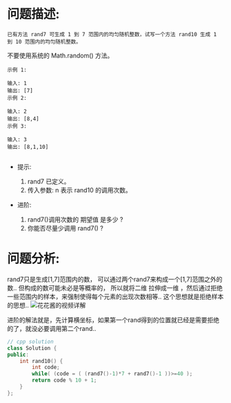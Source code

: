 # 问题描述:
    已有方法 rand7 可生成 1 到 7 范围内的均匀随机整数，试写一个方法 rand10 生成 1 到 10 范围内的均匀随机整数。

不要使用系统的 Math.random() 方法。

    示例 1:

    输入: 1
    输出: [7]
    示例 2:

    输入: 2
    输出: [8,4]
    示例 3:

    输入: 3
    输出: [8,1,10]
     

- 提示:
    1. rand7 已定义。
    2. 传入参数: n 表示 rand10 的调用次数。
 

- 进阶:
    1. rand7()调用次数的 期望值 是多少 ?
    2. 你能否尽量少调用 rand7() ?

# 问题分析:

rand7只是生成[1,7]范围内的数， 可以通过两个rand7来构成一个[1,7]范围之外的数.. 但构成的数可能未必是等概率的， 所以就将二维 拉伸成一维 ，然后通过拒绝一些范围内的样本，来强制使得每个元素的出现次数相等.. 这个思想就是拒绝样本的思想.. 
![花花酱的视频详解](https://www.bilibili.com/video/av33960256?from=search&seid=3658491491418951971)

进阶的解法就是，先计算横坐标，如果第一个rand得到的位置就已经是需要拒绝的了，就没必要调用第二个rand.. 

```cpp
// cpp solution
class Solution {
public:
    int rand10() {
        int code;
        while( (code = ( (rand7()-1)*7 + rand7()-1 ))>=40 );
        return code % 10 + 1; 
    }
};
```